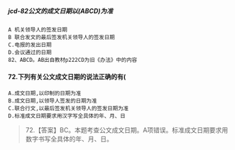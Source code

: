 ##### jcd-82公文的成文日期以(ABCD)为准
    A 机关领导人的签发日期
    B 联合发文的最后签发机关领导人的签发日期
    C.电报的发出日期
    D.会议通过的日期
    82、ABCD。AB出自教材p222CD为旧《办法》中的内容


#### 72.下列有关公文成文日期的说法正确的有(
    A.成文日期,以印制的日期为准
    B.成文日期,以领导人签发的日期为准
    C.联合行文,以最后签发机关领导人的签发日期为准
    D.标准成文日期要求用汉字写全具体的年、月、日
>   72.【答案】BC。本题考查公文成文日期。A项错误。标准成文日期要求用
数字书写全具体的年、月、日。

























    